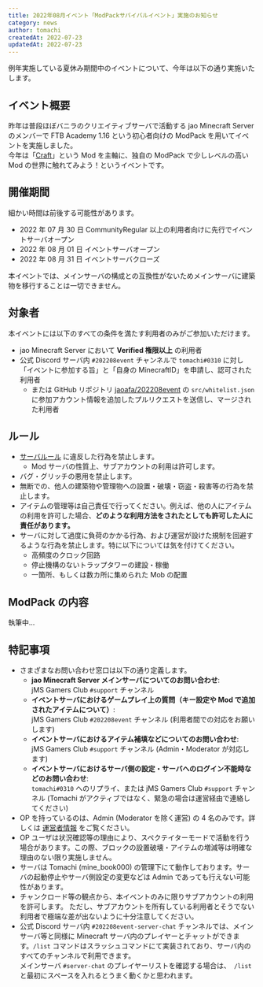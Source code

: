 ```yaml
---
title: 2022年08月イベント「ModPackサバイバルイベント」実施のお知らせ
category: news
author: tomachi
createdAt: 2022-07-23
updatedAt: 2022-07-23
---
```


<!-- markdownlint-disable-file MD038 -->

例年実施している夏休み期間中のイベントについて、今年は以下の通り実施いたします。

## イベント概要

昨年は普段ほぼバニラのクリエイティブサーバで活動する jao Minecraft Server のメンバーで FTB Academy 1.16 という初心者向けの ModPack を用いてイベントを実施しました。  
今年は「[Craft](https://www.curseforge.com/minecraft/mc-mods/create)」という Mod を主軸に、独自の ModPack で少しレベルの高い Mod の世界に触れてみよう！というイベントです。

## 開催期間

細かい時間は前後する可能性があります。

- 2022 年 07 月 30 日 CommunityRegular 以上の利用者向けに先行でイベントサーバオープン
- 2022 年 08 月 01 日 イベントサーバオープン
- 2022 年 08 月 31 日 イベントサーバクローズ

本イベントでは、メインサーバの構成との互換性がないためメインサーバに建築物を移行することは一切できません。

## 対象者

本イベントには以下のすべての条件を満たす利用者のみがご参加いただけます。

- jao Minecraft Server において **Verified 権限以上** の利用者
- 公式 Discord サーバ内 `#202208event` チャンネルで `tomachi#0310` に対し「イベントに参加する旨」と「自身の MinecraftID」を申請し、認可された利用者
  - または GitHub リポジトリ [jaoafa/202208event](https://github.com/jaoafa/202208event) の `src/whitelist.json` に参加アカウント情報を追加したプルリクエストを送信し、マージされた利用者

## ルール

- [サーバルール](/rule) に違反した行為を禁止します。
  - Mod サーバの性質上、サブアカウントの利用は許可します。
- バグ・グリッチの悪用を禁止します。
- 無断での、他人の建築物や管理物への設置・破壊・窃盗・殺害等の行為を禁止します。
- アイテムの管理等は自己責任で行ってください。例えば、他の人にアイテムの利用を許可した場合、**どのような利用方法をされたとしても許可した人に責任があります。**
- サーバに対して過度に負荷のかかる行為、および運営が設けた規制を回避するような行為を禁止します。特に以下については気を付けてください。
  - 高頻度のクロック回路
  - 停止機構のないトラップタワーの建設・稼働
  - 一箇所、もしくは数カ所に集められた Mob の配置

## ModPack の内容

執筆中...

## 特記事項

- さまざまなお問い合わせ窓口は以下の通り定義します。
  - **jao Minecraft Server メインサーバについてのお問い合わせ**:  
    jMS Gamers Club `#support` チャンネル
  - **イベントサーバにおけるゲームプレイ上の質問（キー設定や Mod で追加されたアイテムについて）**:  
    jMS Gamers Club `#202208event` チャンネル (利用者間での対応をお願いします)
  - **イベントサーバにおけるアイテム補填などについてのお問い合わせ**:  
    jMS Gamers Club `#support` チャンネル (Admin・Moderator が対応します)
  - **イベントサーバにおけるサーバ側の設定・サーバへのログイン不能時などのお問い合わせ**:  
    `tomachi#0310` へのリプライ、または jMS Gamers Club `#support` チャンネル (Tomachi がアクティブではなく、緊急の場合は運営経由で連絡してください)
- OP を持っているのは、Admin (Moderator を除く運営) の 4 名のみです。詳しくは [運営者情報](/server/profiles) をご覧ください。
- OP ユーザは状況確認等の理由により、スペクテイターモードで活動を行う場合があります。この際、ブロックの設置破壊・アイテムの増減等は明確な理由のない限り実施しません。
- サーバは Tomachi (mine_book000) の管理下にて動作しております。サーバの起動停止やサーバ側設定の変更などは Admin であっても行えない可能性があります。
- チャンクロード等の観点から、本イベントのみに限りサブアカウントの利用を許可します。
  ただし、サブアカウントを所有している利用者とそうでない利用者で極端な差が出ないように十分注意してください。
- 公式 Discord サーバ内 `#202208event-server-chat` チャンネルでは、メインサーバ等と同様に Minecraft サーバ内のプレイヤーとチャットができます。`/list` コマンドはスラッシュコマンドにて実装されており、サーバ内のすべてのチャンネルで利用できます。  
  メインサーバ `#server-chat` のプレイヤーリストを確認する場合は、` /list` と最初にスペースを入れるとうまく動くかと思われます。
